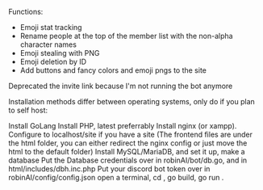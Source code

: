 Functions:
- Emoji stat tracking
- Rename people at the top of the member list with the non-alpha character names
- Emoji stealing with PNG
- Emoji deletion by ID
- Add buttons and fancy colors and emoji pngs to the site

Deprecated the invite link because I'm not running the bot anymore

Installation methods differ between operating systems, only do if you plan to self host:

Install GoLang
Install PHP, latest preferrably
Install nginx (or xampp). Configure to localhost/site if you have a site
(The frontend files are under the html folder, you can either redirect the nginx config or just move the html to the default folder)
Install MySQL/MariaDB, and set it up, make a database 
Put the Database credentials over in robinAI/bot/db.go, and in html/includes/dbh.inc.php
Put your discord bot token over in robinAI/config/config.json
open a terminal, cd <path-to-robinai>, go build, go run .
